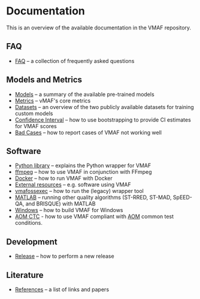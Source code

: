 # Documentation

This is an overview of the available documentation in the VMAF repository.

## FAQ

- [FAQ](faq.md) – a collection of frequently asked questions

## Models and Metrics

- [Models](models.md) – a summary of the available pre-trained models
- [Metrics](metrics.md) – vMAF's core metrics
- [Datasets](datasets.md) – an overview of the two publicly available datasets for training custom models
- [Confidence Interval](conf_interval.md) – how to use bootstrapping to provide CI estimates for VMAF scores
- [Bad Cases](bad_cases.md) – how to report cases of VMAF not working well

## Software

- [Python library](python.md) – explains the Python wrapper for VMAF
- [ffmpeg](ffmpeg.md) – how to use VMAF in conjunction with FFmpeg
- [Docker](docker.md) – how to run VMAF with Docker
- [External resources](external_resource.md) – e.g. software using VMAF
- [vmafossexec](vmafossexec.md) – how to run the (legacy) wrapper tool
- [MATLAB](matlab_usage.md) – running other quality algorithms (ST-RRED, ST-MAD, SpEED-QA, and BRISQUE) with MATLAB
- [Windows](windows.md) – how to build VMAF for Windows
- [AOM CTC](aom_ctc.md) - how to use VMAF compliant with [AOM](http://aomedia.org/) common test conditions.

## Development

- [Release](release.md) – how to perform a new release

## Literature

- [References](references.md) – a list of links and papers
